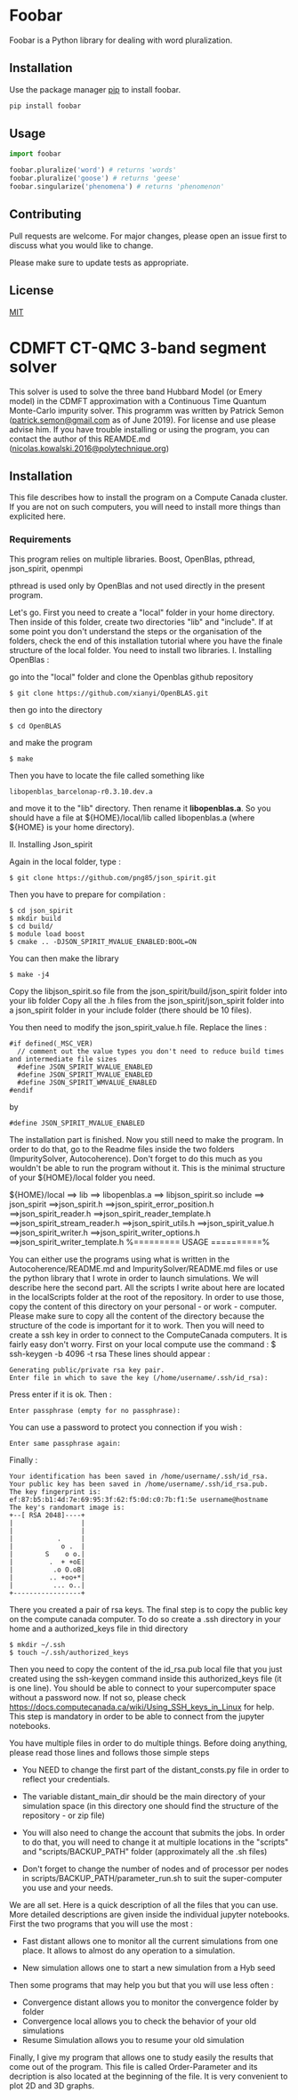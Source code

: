 # Foobar

Foobar is a Python library for dealing with word pluralization.

## Installation

Use the package manager [pip](https://pip.pypa.io/en/stable/) to install foobar.

```bash
pip install foobar
```

## Usage

```python
import foobar

foobar.pluralize('word') # returns 'words'
foobar.pluralize('goose') # returns 'geese'
foobar.singularize('phenomena') # returns 'phenomenon'
```

## Contributing
Pull requests are welcome. For major changes, please open an issue first to discuss what you would like to change.

Please make sure to update tests as appropriate.

## License
[MIT](https://choosealicense.com/licenses/mit/)


# CDMFT CT-QMC 3-band segment solver

This solver is used to solve the three band Hubbard Model (or Emery model) in the CDMFT approximation with a Continuous Time Quantum Monte-Carlo impurity solver.
This programm was written by Patrick Semon (patrick.semon@gmail.com as of June 2019).
For license and use please advise him.
If you have trouble installing or using the program, you can contact the author of this REAMDE.md (nicolas.kowalski.2016@polytechnique.org) 

## Installation

This file describes how to install the program on a Compute Canada cluster.
If you are not on such computers, you will need to install more things than explicited here.
### Requirements

This program relies on multiple libraries.
Boost, OpenBlas, pthread, json_spirit, openmpi

pthread is used only by OpenBlas and not used directly in the present program.



Let's go.
First you need to create a "local" folder in your home directory. Then inside of this folder, create two directories "lib" and "include".
If at some point you don't understand the steps or the organisation of the folders, check the end of this installation tutorial where you have the finale structure of the local folder.
You need to install two libraries.
I. Installing OpenBlas : 

go into the "local" folder and clone the Openblas github repository

	$ git clone https://github.com/xianyi/OpenBLAS.git

then go into the directory 

	$ cd OpenBLAS
	
and make the program

	$ make

Then you have to locate the file called something like 

	libopenblas_barcelonap-r0.3.10.dev.a 

and move it to the "lib" directory. Then rename it **libopenblas.a**.
So you should have a file at ${HOME}/local/lib called libopenblas.a (where ${HOME} is your home directory).

II. Installing Json_spirit

Again in the local folder, type :

	$ git clone https://github.com/png85/json_spirit.git

Then you have to prepare for compilation : 

	$ cd json_spirit
	$ mkdir build
	$ cd build/
	$ module load boost
	$ cmake .. -DJSON_SPIRIT_MVALUE_ENABLED:BOOL=ON

You can then make the library

	$ make -j4

Copy the libjson_spirit.so file from the json_spirit/build/json_spirit folder into your lib folder
Copy all the .h files from the json_spirit/json_spirit folder into a json_spirit folder in your include folder (there should be 10 files).

You then need to modify the json_spirit_value.h file. Replace the lines : 
	
	#if defined(_MSC_VER)
	  // comment out the value types you don't need to reduce build times and intermediate file sizes
	  #define JSON_SPIRIT_WVALUE_ENABLED
	  #define JSON_SPIRIT_MVALUE_ENABLED
	  #define JSON_SPIRIT_WMVALUE_ENABLED
	#endif

by 

	#define JSON_SPIRIT_MVALUE_ENABLED

The installation part is finished. Now you still need to make the program. In order to do that, go to the Readme files inside the two folders (ImpuritySolver, Autocoherence). Don't forget to do this much as you wouldn't be able to run the program without it.
This is the minimal structure of your ${HOME}/local folder you need.

${HOME}/local ==>	lib 	==> libopenblas.a
							==>	libjson_spirit.so
					include ==> json_spirit ==>json_spirit.h
											==>json_spirit_error_position.h
											==>json_spirit_reader.h
											==>json_spirit_reader_template.h
											==>json_spirit_stream_reader.h
											==>json_spirit_utils.h
											==>json_spirit_value.h
											==>json_spirit_writer.h
											==>json_spirit_writer_options.h
											==>json_spirit_writer_template.h
%========= USAGE ==========%

You can either use the programs using what is written in the Autocoherence/README.md and ImpuritySolver/README.md files or use the python library that I wrote in order to launch simulations. 
We will describe here the second part. 
All the scripts I write about here are located in the localScripts folder at the root of the repository. In order to use those, copy the content of this directory on your personal - or work - computer. Please make sure to copy all the content of the directory because the structure of the code is important for it to work.
Then you will need to create a ssh key in order to connect to the ComputeCanada computers. It is fairly easy don't worry.
First on your local compute use the command : 
$ ssh-keygen -b 4096 -t rsa
These lines should appear : 

	Generating public/private rsa key pair.
	Enter file in which to save the key (/home/username/.ssh/id_rsa):

Press enter if it is ok. Then :

	Enter passphrase (empty for no passphrase):

You can use a password to protect you connection if you wish : 

	Enter same passphrase again:

Finally : 

	Your identification has been saved in /home/username/.ssh/id_rsa.
	Your public key has been saved in /home/username/.ssh/id_rsa.pub.
	The key fingerprint is:
	ef:87:b5:b1:4d:7e:69:95:3f:62:f5:0d:c0:7b:f1:5e username@hostname
	The key's randomart image is:
	+--[ RSA 2048]----+
	|                 |
	|                 |
	|           .     |
	|            o .  |
	|        S    o o.|
	|         .  + +oE|
	|          .o O.oB|
	|         .. +oo+*|
	|          ... o..|
	+-----------------+

There you created a pair of rsa keys. 
The final step is to copy the public key on the compute canada computer. To do so create a .ssh directory in your home and a authorized_keys file in thid directory

	$ mkdir ~/.ssh
	$ touch ~/.ssh/authorized_keys

Then you need to copy the content of the id_rsa.pub local file that you just created using the ssh-keygen command inside this authorized_keys file (it is one line). You should be able to connect to your supercomputer space without a password now. If not so, please check https://docs.computecanada.ca/wiki/Using_SSH_keys_in_Linux for help. This step is mandatory in order to be able to connect from the jupyter notebooks.

You have multiple files in  order to do multiple things.
Before doing anything, please read those lines and follows those simple steps

* You NEED to change the first part of the distant_consts.py file in order to reflect your credentials. 

* The variable distant_main_dir should be the main directory of your simulation space (in this directory one should find the structure of the repository - or zip file)

* You will also need to change the account that submits the jobs. In order to do that, you will need to change it at multiple locations in the "scripts" and "scripts/BACKUP_PATH" folder (approximately all the .sh files)

* Don't forget to change the number of nodes and of processor per nodes in scripts/BACKUP_PATH/parameter_run.sh to suit the super-computer you use and your needs.

We are all set.
Here is a quick description of all the files that you can use. More detailed descriptions are given inside the individual jupyter notebooks.
First the two programs that you will use the most : 

* Fast distant allows one to monitor all the current simulations from one place. It allows to almost do any operation to a simulation.

* New simulation allows one to start a new simulation from a Hyb seed

Then some programs that may help you but that you will use less often : 

* Convergence distant allows you to monitor the convergence folder by folder
* Convergence local allows you to check the behavior of your old simulations
* Resume Simulation allows you to resume your old simulation

Finally, I give my program that allows one to study easily the results that come out of the program.
This file is called Order-Parameter and its decription is also located at the beginning of the file. It is very convenient to plot 2D and 3D graphs.



